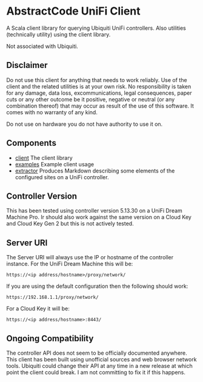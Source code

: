 # AbstractCode UniFi Client

A Scala client library for querying Ubiquiti UniFi controllers. Also utilities (technically utility) using the client library.

Not associated with Ubiquiti.

## Disclaimer

Do not use this client for anything that needs to work reliably. Use of the client and the related utilities is at your own risk. No responsibility is taken for any damage, data loss, excommunications, legal consequences, paper cuts or any other outcome be it positive, negative or neutral (or any combination thereof) that may occur as  result of the use of this software. It comes with no warranty of any kind.

Do not use on hardware you do not have authority to use it on.

## Components

* [client](client/README.md) The client library
* [examples](examples) Example client usage
* [extractor](extractor/README.md) Produces Markdown describing some elements of the configured sites on a UniFi controller.

## Controller Version

This has been tested using controller version 5.13.30 on a UniFi Dream Machine Pro. Ir should also work against the same version on a Cloud Key and Cloud Key Gen 2 but this is not actively tested.

## Server URI

The Server URI will always use the IP or hostname of the controller instance. For the UniFi Dream Machine this will be:

```
https://<ip address/hostname>/proxy/network/
```

If you are using the default configuration then the following should work:

```
https://192.168.1.1/proxy/network/
```

For a Cloud Key it will be:

```
https://<ip address/hostname>:8443/
```

## Ongoing Compatibility

The controller API does not seem to be officially documented anywhere. This client has been built using unofficial sources and web browser network tools. Ubiquiti could change their API at any time in a new release at which point the client could break. I am not committing to fix it if this happens.
